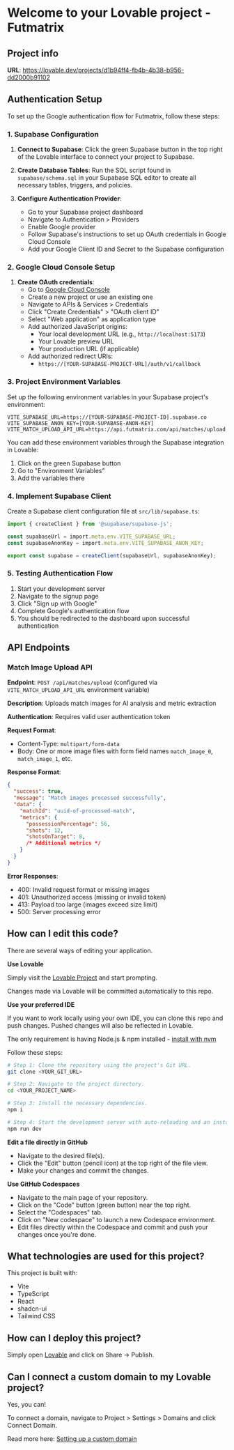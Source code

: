 
# Welcome to your Lovable project - Futmatrix

## Project info

**URL**: https://lovable.dev/projects/d1b94ff4-fb4b-4b38-b956-dd2000b91102

## Authentication Setup

To set up the Google authentication flow for Futmatrix, follow these steps:

### 1. Supabase Configuration

1. **Connect to Supabase**: Click the green Supabase button in the top right of the Lovable interface to connect your project to Supabase.

2. **Create Database Tables**: Run the SQL script found in `supabase/schema.sql` in your Supabase SQL editor to create all necessary tables, triggers, and policies.

3. **Configure Authentication Provider**:
   - Go to your Supabase project dashboard
   - Navigate to Authentication > Providers
   - Enable Google provider
   - Follow Supabase's instructions to set up OAuth credentials in Google Cloud Console
   - Add your Google Client ID and Secret to the Supabase configuration

### 2. Google Cloud Console Setup

1. **Create OAuth credentials**:
   - Go to [Google Cloud Console](https://console.cloud.google.com/)
   - Create a new project or use an existing one
   - Navigate to APIs & Services > Credentials
   - Click "Create Credentials" > "OAuth client ID"
   - Select "Web application" as application type
   - Add authorized JavaScript origins:
     - Your local development URL (e.g., `http://localhost:5173`)
     - Your Lovable preview URL
     - Your production URL (if applicable)
   - Add authorized redirect URIs:
     - `https://[YOUR-SUPABASE-PROJECT-URL]/auth/v1/callback`

### 3. Project Environment Variables

Set up the following environment variables in your Supabase project's environment:

```
VITE_SUPABASE_URL=https://[YOUR-SUPABASE-PROJECT-ID].supabase.co
VITE_SUPABASE_ANON_KEY=[YOUR-SUPABASE-ANON-KEY]
VITE_MATCH_UPLOAD_API_URL=https://api.futmatrix.com/api/matches/upload
```

You can add these environment variables through the Supabase integration in Lovable:
1. Click on the green Supabase button
2. Go to "Environment Variables" 
3. Add the variables there

### 4. Implement Supabase Client

Create a Supabase client configuration file at `src/lib/supabase.ts`:

```typescript
import { createClient } from '@supabase/supabase-js';

const supabaseUrl = import.meta.env.VITE_SUPABASE_URL;
const supabaseAnonKey = import.meta.env.VITE_SUPABASE_ANON_KEY;

export const supabase = createClient(supabaseUrl, supabaseAnonKey);
```

### 5. Testing Authentication Flow

1. Start your development server
2. Navigate to the signup page
3. Click "Sign up with Google"
4. Complete Google's authentication flow
5. You should be redirected to the dashboard upon successful authentication

## API Endpoints

### Match Image Upload API

**Endpoint**: `POST /api/matches/upload` (configured via `VITE_MATCH_UPLOAD_API_URL` environment variable)

**Description**: Uploads match images for AI analysis and metric extraction

**Authentication**: Requires valid user authentication token

**Request Format**:
- Content-Type: `multipart/form-data`
- Body: One or more image files with form field names `match_image_0`, `match_image_1`, etc.

**Response Format**:
```json
{
  "success": true,
  "message": "Match images processed successfully",
  "data": {
    "matchId": "uuid-of-processed-match",
    "metrics": {
      "possessionPercentage": 56,
      "shots": 12,
      "shotsOnTarget": 8,
      /* Additional metrics */
    }
  }
}
```

**Error Responses**:
- 400: Invalid request format or missing images
- 401: Unauthorized access (missing or invalid token)
- 413: Payload too large (images exceed size limit)
- 500: Server processing error

## How can I edit this code?

There are several ways of editing your application.

**Use Lovable**

Simply visit the [Lovable Project](https://lovable.dev/projects/d1b94ff4-fb4b-4b38-b956-dd2000b91102) and start prompting.

Changes made via Lovable will be committed automatically to this repo.

**Use your preferred IDE**

If you want to work locally using your own IDE, you can clone this repo and push changes. Pushed changes will also be reflected in Lovable.

The only requirement is having Node.js & npm installed - [install with nvm](https://github.com/nvm-sh/nvm#installing-and-updating)

Follow these steps:

```sh
# Step 1: Clone the repository using the project's Git URL.
git clone <YOUR_GIT_URL>

# Step 2: Navigate to the project directory.
cd <YOUR_PROJECT_NAME>

# Step 3: Install the necessary dependencies.
npm i

# Step 4: Start the development server with auto-reloading and an instant preview.
npm run dev
```

**Edit a file directly in GitHub**

- Navigate to the desired file(s).
- Click the "Edit" button (pencil icon) at the top right of the file view.
- Make your changes and commit the changes.

**Use GitHub Codespaces**

- Navigate to the main page of your repository.
- Click on the "Code" button (green button) near the top right.
- Select the "Codespaces" tab.
- Click on "New codespace" to launch a new Codespace environment.
- Edit files directly within the Codespace and commit and push your changes once you're done.

## What technologies are used for this project?

This project is built with:

- Vite
- TypeScript
- React
- shadcn-ui
- Tailwind CSS

## How can I deploy this project?

Simply open [Lovable](https://lovable.dev/projects/d1b94ff4-fb4b-4b38-b956-dd2000b91102) and click on Share -> Publish.

## Can I connect a custom domain to my Lovable project?

Yes, you can!

To connect a domain, navigate to Project > Settings > Domains and click Connect Domain.

Read more here: [Setting up a custom domain](https://docs.lovable.dev/tips-tricks/custom-domain#step-by-step-guide)
